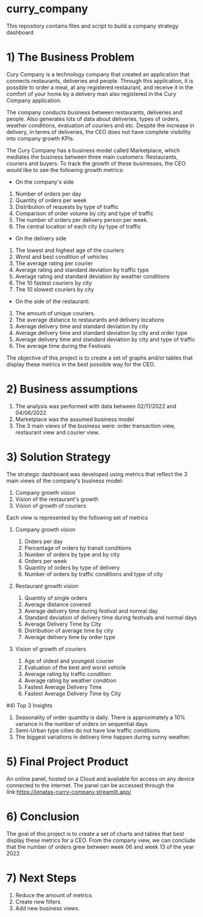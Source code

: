 # curry_company
This repository contains files and script to build a company strategy dashboard


# 1) The Business Problem

Cury Company is a technology company that created an application that connects
restaurants, deliveries and people.
Through this application, it is possible to order a meal, at any
registered restaurant, and receive it in the comfort of your home by a delivery man
also registered in the Cury Company application.

The company conducts business between restaurants, deliveries and people. Also generates
lots of data about deliveries, types of orders, weather conditions, evaluation of
couriers and etc. Despite the increase in delivery, in terms of deliveries, the
CEO does not have complete visibility into company growth KPIs.

The Cury Company has a business model called Marketplace, which mediates the business between three main customers: 
Restaurants, couriers and buyers. To track the growth of these businesses, the CEO would like to see the following growth metrics:

- On the company's side
1. Number of orders per day
2. Quantity of orders per week
3. Distribution of requests by type of traffic
4. Comparison of order volume by city and type of traffic
5. The number of orders per delivery person per week.
6. The central location of each city by type of traffic

- On the delivery side
1. The lowest and highest age of the couriers
2. Worst and best condition of vehicles
3. The average rating per courier
4. Average rating and standard deviation by traffic type
5. Average rating and standard deviation by weather conditions
6. The 10 fastest couriers by city
7. The 10 slowest couriers by city

- On the side of the restaurant:
1. The amount of unique couriers.
2. The average distance to restaurants and delivery locations
3. Average delivery time and standard deviation by city
4. Average delivery time and standard deviation by city and order type
5. Average delivery time and standard deviation by city and type of traffic
6. The average time during the Festivals

The objective of this project is to create a set of graphs and/or tables that display these metrics in the best possible way for the CEO.

# 2) Business assumptions
1. The analysis was performed with data between 02/11/2022 and 04/06/2022
2. Marketplace was the assumed business model
3. The 3 main views of the business were: order transaction view, restaurant view and courier view.

# 3) Solution Strategy
The strategic dashboard was developed using metrics that reflect the 3 main views of the company's business model:

1. Company growth vision
2. Vision of the restaurant's growth
3. Vision of growth of couriers

Each view is represented by the following set of metrics


1. Company growth vision
    1. Orders per day
    2. Percentage of orders by transit conditions
    3. Number of orders by type and by city
    4. Orders per week
    5. Quantity of orders by type of delivery
    6. Number of orders by traffic conditions and type of city

2. Restaurant growth vision
    1. Quantity of single orders
    2. Average distance covered
    3. Average delivery time during festival and normal day
    4. Standard deviation of delivery time during festivals and normal days
    5. Average Delivery Time by City
    6. Distribution of average time by city
    7. Average delivery time by order type

3. Vision of growth of couriers
    1. Age of oldest and youngest courier
    2. Evaluation of the best and worst vehicle
    3. Average rating by traffic condition
    4. Average rating by weather condition
    5. Fastest Average Delivery Time
    6. Fastest Average Delivery Time by City

#4) Top 3 Insights

1. Seasonality of order quantity is daily. There is approximately a 10% variance in the number of orders on sequential days
2. Semi-Urban type cities do not have low traffic conditions
3. The biggest variations in delivery time happen during sunny weather.

# 5) Final Project Product

An online panel, hosted on a Cloud and available for access on any device connected to the internet.
The panel can be accessed through the link:https://jonatas-curry-company.streamlit.app/

# 6) Conclusion

The goal of this project is to create a set of charts and tables that best display these metrics for a CEO.
From the company view, we can conclude that the number of orders grew between week 06 and week 13 of the year 2022

# 7) Next Steps

1. Reduce the amount of metrics
2. Create new filters
3. Add new business views.




































